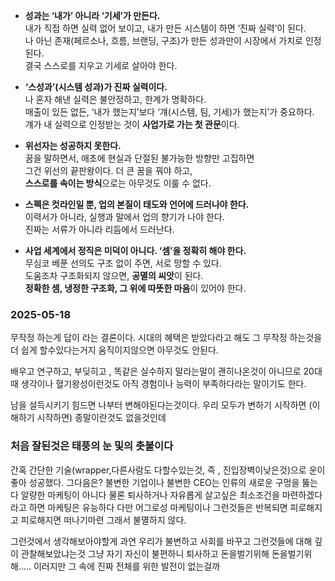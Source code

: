 
- **성과는 ‘내가’ 아니라 ‘기세’가 만든다.**  
    내가 직접 하면 실력 없어 보이고, 내가 만든 시스템이 하면 ‘진짜 실력’이 된다.  
    나 아닌 존재(페르소나, 흐름, 브랜딩, 구조)가 만든 성과만이 시장에서 가치로 인정된다.  
    결국 스스로를 지우고 기세로 살아야 한다.
    
- **‘스성과’(시스템 성과)가 진짜 실력이다.**  
    나 혼자 해낸 실력은 불안정하고, 한계가 명확하다.  
    매출이 있든 없든, ‘내가 했는지’보다 ‘걔(시스템, 팀, 기세)가 했는지’가 중요하다.  
    걔가 내 실력으로 인정받는 것이 **사업가로 가는 첫 관문**이다.
    
- **위선자는 성공하지 못한다.**  
    꿈을 말하면서, 애초에 현실과 단절된 불가능한 방향만 고집하면  
    그건 위선의 끝판왕이다. 더 큰 꿈을 꿔야 하고,  
    **스스로를 속이는 방식**으로는 아무것도 이룰 수 없다.
    
- **스펙은 컷라인일 뿐, 업의 본질이 태도와 언어에 드러나야 한다.**  
    이력서가 아니라, 실행과 말에서 업의 향기가 나야 한다.  
    진짜는 서류가 아니라 리듬에서 드러난다.
    
- **사업 세계에서 정직은 미덕이 아니다. ‘셈’을 정확히 해야 한다.**  
    무심코 베푼 선의도 구조 없이 주면, 서로 망할 수 있다.  
    도움조차 구조화되지 않으면, **공멸의 씨앗**이 된다.  
    **정확한 셈, 냉정한 구조화, 그 위에 따뜻한 마음**이 있어야 한다.

### 2025-05-18
무작정 하는게 답이 라는 결론이다.
시대의 혜택은 받았다라고 해도 그 무작정 하는것을 더 쉽게 할수있다는거지 
움직이지않으면 아무것도 안된다.

배우고 연구하고, 부딪히고 , 똑같은 실수하지 말라는말이 괜히나온것이 아니므로 20대때 생각이나 혈기왕성이런것도 아직 경험이나 능력이 부족하다라는 말이기도 한다.

남을 설득시키기 힘드면 나부터 변해야된다는것이다.
우리 모두가 변하기 시작하면 (이해하기 시작하면) 종말이란것도 없을것인데

### 처음 잘된것은 태풍의 눈 및의 촛불이다
간혹 간단한 기술(wrapper,다른사람도 다할수있는것, 즉 , 진입장벽이낮은것)으로 운이 좋아 성공했다. 그다음은? 불변한 기업이나 불변한 CEO는 인류의 새로운 구멍을 뚫는다 알량한 마케팅이 아니다 물론 퇴사하거나 자유롭게 살고싶은 최소조건을 마련하겠다라고 하면 마케팅은 유능하다 다만 어그로성 마케팅이나 그런것들은 반복되면 피로해지고 피로해지면 떠나기마련 그래서 불멸하지 않다.

그런것에서 생각해보아야할게 과연 우리가 불변하고 사회를 바꾸고 그런것들에 대해 깊이 관찰해보았냐는것 그냥 자기 자신이 불편하니 퇴사하고 돈을벌기위해 돈을벌기위해..... 이러지만 그 속에 진짜 전체를 위한 발전이 없는걸까
